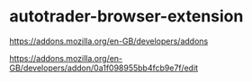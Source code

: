 # autotrader-browser-extension

https://addons.mozilla.org/en-GB/developers/addons

https://addons.mozilla.org/en-GB/developers/addon/0a1f098955bb4fcb9e7f/edit
